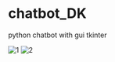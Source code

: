 # chatbot_DK
python chatbot with gui tkinter

![1](https://user-images.githubusercontent.com/37418251/50813669-786e7500-135a-11e9-9606-c094169502d9.png)
![2](https://user-images.githubusercontent.com/37418251/50813671-79070b80-135a-11e9-8063-8f20c2da661f.png)

